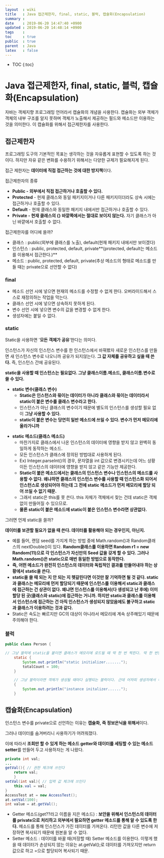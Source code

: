 ```yaml
---
layout  : wiki
title   : Java 접근제한자, final, static, 블럭, 캡슐화(Encapsulation)
summary : 
date    : 2019-06-20 14:47:40 +0900
updated : 2019-06-20 14:48:14 +0900
tags    : 
toc     : true
public  : true
parent  : Java
latex   : false
---
```

* TOC
{:toc}

# Java 접근제한자, final, static, 블럭, 캡슐화(Encapsulation)

자바는 객체지향 프로그래밍 언어라서 캡슐화의 개념을 사용한다. 캡슐화는 외부 객체가 객체의 내부 구조를 알지 못하며 객체가 노출해서 제공하는 필드와 메소드만 이용하는 것을 의미한다. 이 캡슐화를 위해서 접근제한자를 사용한다.

## 접근제한자

프로그래밍 도구의 기본적인 목표는 생각하는 것을 자유롭게 표현할 수 있도록 하는 것이다. 하지만 자유 같은 변화를 수용하기 위해서는 다양한 규제가 필요해지게 된다.

접근 제한자는 **데이터에 직접 접근하는 것에 대한 방지책**이다.

접근제한자의 종류

- **Public - 외부에서 직접 접근하거나 호출할 수 있다.**
- **Protected** - 현재 클래스와 동일 패키지이거나 다른 패키지이더라도 상속 시에는 접근하거나 호출할 수 있다.
- **Default** - 현재 클래스와 동일한 패키지 내에서만 접근하거나 호출할 수 있다.
- **Private - 현재 클래스의 {} 바깥쪽에서는 절대로 보이지 않는다.** 자기 클래스가 아닌 바깥에서 호출할 수 없다.

접근제한자를 어디에 쓸까?

- 클래스 : public(외부에 클래스를 노출), default(현재 패키지 내에서만 보이겠다)
- 인스턴스 : public, protected, default, private**(protected, default는 메소드를 이용해서 접근한다.)**
- 메소드 : public, protected, default, private(추상 메소드의 형태로 메소드를 만들 때는 private으로 선언할 수 없다)

### final

- 메소드 선언 시에 넣으면 현재의 메소드를 수정할 수 없게 한다. 오버라이드해서 스스로 재정의하는 작업을 막는다.
- 클래스 선언 시에 넣으면 상속하지 못하게 된다. 
- 변수 선언 시에 넣으면 변수의 값을 변경할 수 없게 한다.
- 생성자에는 붙일 수 없다.

### static

Static을 사용하면 '**모든 객체가 공유**’한다는 의미다.

인스턴스가 자신의 인스턴스 변수를 한 인스턴스에서 바꿔봤자 새로운 인스턴스를 만들면 새 인스턴스 변수로 나오니까 공유가 되지않는다. **그 값 자체를 공유하고 싶을 때 쓴다.** 즉, 인스턴스 간에 공유된다.

**static을 사용할 때 인스턴스는 필요없다. 그냥 클래스이름.메소드, 클래스이름.변수로 쓸 수 있다.**

- **static 변수(클래스 변수)**
  - **Static은 인스턴스와 묶이는 데이터가 아니라 클래스와 묶이는 데이터라서 static이 붙은 변수를 클래스 변수라고 한다.**
  - 인스턴스가 아닌 클래스의 변수이기 때문에 별도의 인스턴스를 생성할 필요 없이 **그냥 사용할 수 있다.**
  - **static이 붙은 변수는 당연히 일반 메소드에 쓰일 수 있다. 변수가 먼저 메모리에 올라가니까**

* **static 메소드(클래스 메소드)**
  * 마찬가지로 클래스에서 나온 인스턴스의 데이터에 영향을 받지 않고 완벽히 동일하게 동작하는 메소드.
  * 모든 인스턴스가 클래스에 정의된 방법대로 사용하게 된다.
  * Ex) Integer.parseInt()의 경우, 문자열을 int 값으로 변경시키는데 어느 상황이든 인스턴스의 데이터에 영향을 받지 않고 같은 기능만 제공한다.
  * **Static이 붙은 메소드에서는 클래스의 인스턴스 변수나 인스턴스의 메소드를 사용할 수 없다. 왜냐하면 클래스의 인스턴스 변수를 사용할 때 인스턴스화 되어서 인스턴스로 생성되어야 하는데 그 전에 static 메소드가 먼저 메모리에 할당 되어 쓰일 수 없기 때문.**
  * 그래서 static은 this를 못 쓴다. this 자체가 객체에서 찾는 건데 static은 객체 없이 만들어질 수 있으므로. 
  * **물론 static이 붙은 메소드에 static이 붙은 인스턴스 변수라면 상관없다.**

그러면 언제 static을 쓸까?

**데이터를 보관할 필요가 없을 때 쓴다. 데이터를 활용해야 되는 경우인지, 아닌지.**

- 예를 들어, 랜덤 seed를 가지게 하는 방법 중에 Math.random()과 Random클래스의 nextDouble()이 있다. **Random클래스를 이용하면 Random r1 = new Random(11)으로 각 인스턴스가 자신만의 Seed 값을 갖게 할 수 있다. 그러나 Math.random()은 static으로 매번 동일한 방법으로 동작한다.**
- **즉, 어떤 메소드가 완전히 인스턴스의 데이터와 독립적인 결과를 만들어내야 하는 상황에서 static을 쓴다.**
- **static을 쓸 때 되는 지 안 되는 지 헷갈린다면 이것만 잘 기억하면 될 것 같다. static과 클래스는 메모리에 먼저 할당되기 때문에 인스턴스를 이용해서 static과 클래스에 접근하는 건 상관이 없다. 왜냐면 인스턴스를 이용해서(다 생성되고 난 후에) 이미 할당 된 곳(클래스와 static)에 접근하는 거니까. 하지만 static과 클래스를 이용해서 인스턴스에 접근하는 건 아직 인스턴스가 생성되지 않았음에도 불구하고 static과 클래스가 이용하려는 것과 같다.**
- Static은 속도는 빠르지만 GC의 대상이 아니라서 메모리에 계속 상주해있기 때문에 주의해야 한다.

### 블럭

```java
public class Person {

// 그냥 블럭에 static을 붙이면 클래스가 메모리에 로드될 때 딱 한 번 찍힌다. 딱 한 번만 할 일에 쓴다.
	static {
		System.out.println("static initializer.......");
		totalCount = 100;
	}

	// 그냥 블럭이라면 객체가 생성될 때마다 실행되는 블럭이다. 근데 어차피 생성자에서 해도 되니까 굳이 만들 필요가 없다. 모든 생성자들 앞에 뭔가 실행해주고 싶을 때 쓴다.
	{
		System.out.println("instance initalizer......");
	}
```



## 캡슐화(Encapsulation)

인스턴스 변수를 private으로 선언하는 이유는 **캡슐화, 즉 정보은닉을 위해서**이다.

그러나 데이터를 숨겨버리니 사용하기가 어려워졌다.

이에 따라서 **조회만 할 수 있게 하는 메소드 getter와 데이터를 세팅할 수 있는 메소드 setter**를 만들어 두고 사용하자는 게 나왔다.

```java
private int val;
...
getVal(){ // 권한 체크에 쓰인다
	return val;
	}
setVal(int val){ // 입력 값 체크에 쓰인다
	this.val = val; 
}
AccessTest at = new AccessTest();
at.setVal(100);
int value = at.getVal();
```

- Getter 메소드(get??라고 이름을 지은 메소드) : **보안을 위해서 인스턴스의 데이터를 private으로 처리하고 외부에서 필요하면 getter 메소드를 통해 알 수 있도록 한다.** 메소드를 통해 인스턴스가 가진 데이터를 가져온다. 리턴한 값을 다른 변수에 저장하면 복사되기 때문에 원본을 알 수 없다.
- Setter 메소드 : 데이터를 바꿀 때(저장할 때) Setter 메소드를 이용한다.
  이렇게 했을 때 데이터가 손상되지 않는 이유는 at.getVal();로 데이터를 가져오지만 return값으로 하고 =으로 할당되어 복사되기 때문.
